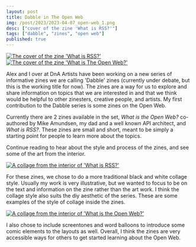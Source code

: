 ```yaml
---
layout: post
title: Dabble in The Open Web
img: /post/2023/2023-04-07_open-web_1.png
desc: ["cover of the zine 'What is RSS?'"]
tags: ["dabble", "zines", "open web"]
published: true
---
```


<a href="{{ site.img_base_url }}/post/2023/2023-04-07_open-web_1.png" title="Click for full size"><img src="{{ site.img_base_url }}/post/2023/2023-04-07_open-web_1.png.png" alt="The cover of the zine 'What is RSS?'"></a>
<a href="{{ site.img_base_url }}/post/2023/2023-04-07_open-web_2.png" title="Click for full size"><img class="thumb" src="{{ site.img_base_url }}/post/2023/2023-04-07_open-web_2.png.png" alt="The cover of the zine 'What is The Open Web?'"></a>

Alex and I over at DnA Artists have been working on a new series of informative zines we are calling 'Dabble' zines (currently under debate, but this is the working title for now). The zines are a way for us to explore and share information on topics that we are interested in and that we think would be helpful to other zinesters, creative people, and artists. My first contribution to the Dabble series is some zines on the Open Web.

Currently there are 2 zines available in the set, *What is the Open Web?* co-authored by Mike Amundsen, my dad and a well known API architect, and *What is RSS?*. These zines are small and short, meant to be simply a starting point for people to learn more about the topics.

Continue reading to hear about the style and process of the zines, and see some of the art from the interior.

<!--more-->

<a href="{{ site.img_base_url }}/post/2023/2023-04-07_open-web_3.png" title="Click for full size"><img src="{{ site.img_base_url }}/post/2023/2023-04-07_open-web_3.png" alt="A collage from the interior of 'What is RSS?'"></a>

For these zines, we chose to do a more traditional black and white collage style. Usually my work is very illustrative, but we wanted to focus to be on the text and information on the zine rather than the art work. I think the collage style also suits the diy aesthetic of the series. These are some examples of the style of collage inside the zines.

<a href="{{ site.img_base_url }}/post/2023/2023-04-07_open-web_4.png" title="Click for full size"><img class="thumb" src="{{ site.img_base_url }}/post/2023/2023-04-07_open-web_4.png" alt="A collage from the interior of 'What is the Open Web?'"></a>

I also chose to include screentones and word balloons to introduce some comic elements to the layouts as well. Overall, I think the zines are very accessible ways for others to get started learning about the Open Web.
